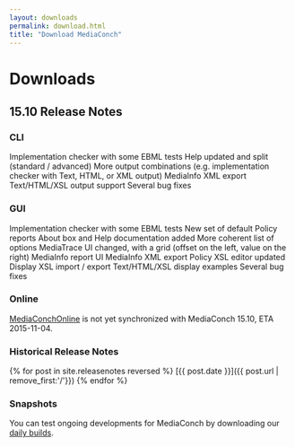 ```yaml
---
layout: downloads
permalink: download.html
title: "Download MediaConch"
---
```


# Downloads

## 15.10 Release Notes

### CLI

Implementation checker with some EBML tests
Help updated and split (standard / advanced)
More output combinations (e.g. implementation checker with Text, HTML, or XML output)
MediaInfo XML export
Text/HTML/XSL output support
Several bug fixes

### GUI

Implementation checker with some EBML tests
New set of default Policy reports
About box and Help documentation added
More coherent list of options
MediaTrace UI changed, with a grid (offset on the left, value on the right)
MediaInfo report UI
MediaInfo XML export
Policy XSL editor updated
Display XSL import / export
Text/HTML/XSL display examples
Several bug fixes

### Online

[MediaConchOnline](https://mediaarea.net/MediaConchOnline/) is not yet synchronized with MediaConch 15.10, ETA 2015-11-04.

### Historical Release Notes

{% for post in site.releasenotes reversed %}
  [{{ post.date }}]({{ post.url | remove_first:'/'}})
{% endfor %}

### Snapshots

You can test ongoing developments for MediaConch by downloading our [daily builds](/MediaConch/downloads/snapshots.html).
